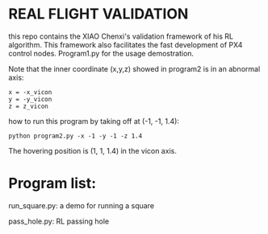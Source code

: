 # REAL FLIGHT VALIDATION

this repo contains the XIAO Chenxi's validation framework of his RL algorithm. This framework also facilitates the fast development of PX4 control nodes. Program1.py for the usage demostration. 

Note that the inner coordinate (x,y,z) showed in program2 is in an abnormal axis:
```
x = -x_vicon
y = -y_vicon
z = z_vicon
```
how to run this program by taking off at (-1, -1, 1.4):

```
python program2.py -x -1 -y -1 -z 1.4
```
The hovering position is (1, 1, 1.4) in the vicon axis.

# Program list:
run_square.py: a demo for running a square

pass_hole.py: RL passing hole



